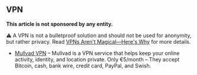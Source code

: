 ## VPN

**This article is not sponsored by any entity.**

⚠️ A VPN is not a bulletproof solution and should not be used for anonymity, but rather privacy. Read [VPNs Aren't Magical—Here's Why](https://blog.xbdm.fun/vpns-arent-magical-heres-why) for more details.

  * [Mullvad VPN](https://mullvad.net/) – Mullvad is a VPN service that helps keep your online activity, identity, and location private. Only €5/month – They accept Bitcoin, cash, bank wire, credit card, PayPal, and Swish.